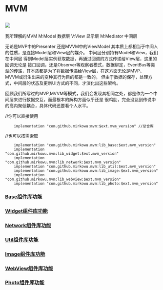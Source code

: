 # MVM
[![](https://jitpack.io/v/mirkowu/mvm.svg)](https://jitpack.io/#mirkowu/mvm)
-----------------------------------
我所理解的MVM
M:Model 数据层
V:View 显示层
M:Mediator 中间层


无论是MVP中的Presenter 还是MVVM中的ViewModel 其本质上都相当于中间人的性质，是连接Model层和View层的媒介。
中间层分别持有Model和View，我们在中间层 得到Model层实例获取数据，再通过回调的方式传递给View层，这里的回调无论是
接口回调，还是Observer等观察者模式，数据绑定，EventBus等类型的传递，其本质都是为了将数据传递给View层，在这方面无论是MVP、
MVVM或衍生出来的变种其行为目的都是一致的。
但由于数据的保存，处理方式，中间层的状态及更新UI方式的不同，才演化出这些架构。

回顾我们所写过的MVP,MVVM等模式，我们会发现其相同之处，都是作为一个中间层来进行数据交互，而最根本的解构方面似乎还是
很鸡肋，完全没达到传说中的高内聚低耦合，具体代码还要看个人水平。

//你可以直接使用
```
    implementation "com.github.mirkowu:mvm:$ext.mvm_version" //总仓库

```
//也可以按需索取
```
    implementation "com.github.mirkowu.mvm:lib_base:$ext.mvm_version"
    implementation "com.github.mirkowu.mvm:lib_widget:$ext.mvm_version"
    implementation "com.github.mirkowu.mvm:lib_network:$ext.mvm_version"
    implementation "com.github.mirkowu.mvm:lib_util:$ext.mvm_version"
    implementation "com.github.mirkowu.mvm:lib_image:$ext.mvm_version"
    implementation "com.github.mirkowu.mvm:lib_webview:$ext.mvm_version"
    implementation "com.github.mirkowu.mvm:lib_photo:$ext.mvm_version"
```

### [Base组件库功能](https://github.com/MirkoWu/MVM/tree/master/lib_base)

### [Widget组件库功能](https://github.com/MirkoWu/MVM/tree/master/lib_widget)

### [Network组件库功能](https://github.com/MirkoWu/MVM/tree/master/lib_network)

### [Util组件库功能](https://github.com/MirkoWu/MVM/tree/master/lib_util)

### [Image组件库功能](https://github.com/MirkoWu/MVM/tree/master/lib_image)

### [WebView组件库功能](https://github.com/MirkoWu/MVM/tree/master/lib_webview)

### [Photo组件库功能](https://github.com/MirkoWu/MVM/tree/master/lib_photo)


